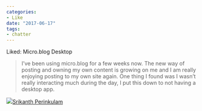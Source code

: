 ```yaml
---
categories:
- Like
date: "2017-06-17"
tags:
- chatter
---
```


Liked: Micro.blog Desktop

> I’ve been using micro.blog for a few weeks now. The new way of posting and owning my own content is growing on me and I am really enjoying posting to my own site again. One thing I found was I wasn’t really interacting much during the day, I put this down to not having a desktop app.

![](images/cropped-cropped-SP01-550afdebv1_site_icon.png)[Srikanth Perinkulam](https://srikanthperinkulam.com)
